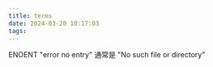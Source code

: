 ```yaml
---
title: terms
date: 2024-03-20 10:17:03
tags:
---
```

ENOENT
"error no entry" 通常是 "No such file or directory"